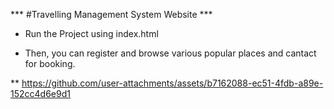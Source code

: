 *** #Travelling Management System Website ***

- Run the Project using index.html

- Then, you can register and browse various popular places and cantact for booking.

** https://github.com/user-attachments/assets/b7162088-ec51-4fdb-a89e-152cc4d6e9d1



